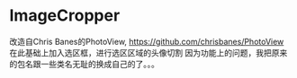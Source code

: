 ImageCropper
============

改造自Chris Banes的PhotoView, https://github.com/chrisbanes/PhotoView   在此基础上加入选区框，进行选区区域的头像切割
因为功能上的问题，我把原来的包名跟一些类名无耻的换成自己的了。。。
